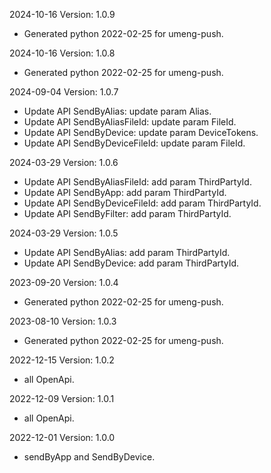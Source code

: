 2024-10-16 Version: 1.0.9
- Generated python 2022-02-25 for umeng-push.

2024-10-16 Version: 1.0.8
- Generated python 2022-02-25 for umeng-push.

2024-09-04 Version: 1.0.7
- Update API SendByAlias: update param Alias.
- Update API SendByAliasFileId: update param FileId.
- Update API SendByDevice: update param DeviceTokens.
- Update API SendByDeviceFileId: update param FileId.


2024-03-29 Version: 1.0.6
- Update API SendByAliasFileId: add param ThirdPartyId.
- Update API SendByApp: add param ThirdPartyId.
- Update API SendByDeviceFileId: add param ThirdPartyId.
- Update API SendByFilter: add param ThirdPartyId.


2024-03-29 Version: 1.0.5
- Update API SendByAlias: add param ThirdPartyId.
- Update API SendByDevice: add param ThirdPartyId.


2023-09-20 Version: 1.0.4
- Generated python 2022-02-25 for umeng-push.

2023-08-10 Version: 1.0.3
- Generated python 2022-02-25 for umeng-push.

2022-12-15 Version: 1.0.2
- all OpenApi.

2022-12-09 Version: 1.0.1
- all OpenApi.

2022-12-01 Version: 1.0.0
- sendByApp and SendByDevice.


